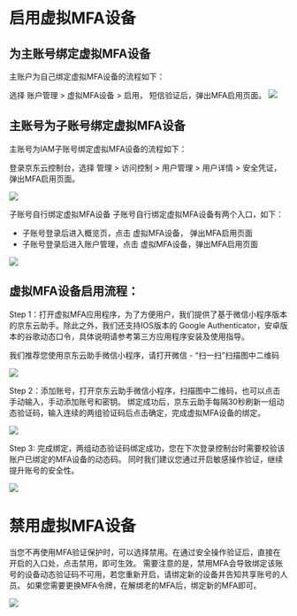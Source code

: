 # 启用虚拟MFA设备
## 为主账号绑定虚拟MFA设备
主账户为自己绑定虚拟MFA设备的流程如下：

选择 账户管理 > 虚拟MFA设备 > 启用， 短信验证后，弹出MFA启用页面。
![]( https://github.com/jdcloudcom/cn/blob/edit/image/IAM/Virtual%20MFA%20device/%E4%B8%BA%E4%B8%BB%E8%B4%A6%E5%8F%B7%E7%BB%91%E5%AE%9A%E8%99%9A%E6%8B%9FMFA%E8%AE%BE%E5%A4%87.png)


## 主账号为子账号绑定虚拟MFA设备
主账号为IAM子账号绑定虚拟MFA设备的流程如下：

登录京东云控制台，选择 管理 > 访问控制 > 用户管理 > 用户详情 > 安全凭证，弹出MFA启用页面。
<div> <img align=center src= https://github.com/jdcloudcom/cn/blob/edit/image/IAM/Virtual%20MFA%20device/%E4%B8%BB%E8%B4%A6%E5%8F%B7%E4%B8%BA%E5%AD%90%E8%B4%A6%E5%8F%B7%E7%BB%91%E5%AE%9A%E8%99%9A%E6%8B%9FMFA%E8%AE%BE%E5%A4%87.png>
</div>

子账号自行绑定虚拟MFA设备
子账号自行绑定虚拟MFA设备有两个入口，如下：

 - 子账号登录后进入概览页，点击 虚拟MFA设备， 弹出MFA启用页面
 - 子账号登录后进入账户管理，点击 虚拟MFA设备，弹出MFA启用页面
<div> <img align=center src= https://github.com/jdcloudcom/cn/blob/edit/image/IAM/Virtual%20MFA%20device/%E5%AD%90%E8%B4%A6%E5%8F%B7%E8%87%AA%E8%A1%8C%E7%BB%91%E5%AE%9A%E8%99%9A%E6%8B%9FMFA%E8%AE%BE%E5%A4%87.png>
</div>

## 虚拟MFA设备启用流程：
Step 1：打开虚拟MFA应用程序，为了方便用户，我们提供了基于微信小程序版本的京东云助手。除此之外，我们还支持IOS版本的 Google Authenticator，安卓版本的谷歌动态口令，具体说明请参考第三方应用程序安装及使用指导。

我们推荐您使用京东云助手微信小程序，请打开微信 - “扫一扫”扫描图中二维码

<div> <img align=center src= https://github.com/jdcloudcom/cn/blob/edit/image/IAM/Virtual%20MFA%20device/%E8%99%9A%E6%8B%9FMFA%E8%AE%BE%E5%A4%87%E5%90%AF%E7%94%A8%E6%B5%81%E7%A8%8B.png>
</div>

Step 2：添加账号，打开京东云助手微信小程序，扫描图中二维码，也可以点击手动输入，手动添加账号和密钥。 绑定成功后，京东云助手每隔30秒刷新一组动态验证码，输入连续的两组验证码后点击确定，完成虚拟MFA设备的绑定。
<div> <img align=center src=https://github.com/jdcloudcom/cn/blob/edit/image/IAM/Virtual%20MFA%20device/%E8%99%9A%E6%8B%9FMFA%E8%AE%BE%E5%A4%87%E5%90%AF%E7%94%A8%E6%B5%81%E7%A8%8B2.png></div>

Step 3: 完成绑定，两组动态验证码绑定成功，您在下次登录控制台时需要校验该账户已绑定的MFA设备的动态码。 同时我们建议您通过开启敏感操作验证，继续提升账号的安全性。 
<div><img align=center src=https://github.com/jdcloudcom/cn/blob/edit/image/IAM/Virtual%20MFA%20device/%E8%99%9A%E6%8B%9FMFA%E8%AE%BE%E5%A4%87%E5%90%AF%E7%94%A8%E6%B5%81%E7%A8%8B3.png></div>


# 禁用虚拟MFA设备
当您不再使用MFA验证保护时，可以选择禁用。在通过安全操作验证后，直接在开启的入口处，点击禁用，即可生效。 需要注意的是，禁用MFA会导致绑定该账号的设备动态验证码不可用，若您重新开启，请绑定新的设备并告知共享账号的人员。 如果您需要更换MFA令牌，在解绑老的MFA后，绑定新的MFA即可。

<div><img align=center src= https://github.com/jdcloudcom/cn/blob/edit/image/IAM/Virtual%20MFA%20device/%E7%A6%81%E7%94%A8%E8%99%9A%E6%8B%9FMFA%E8%AE%BE%E5%A4%87.png></div>

